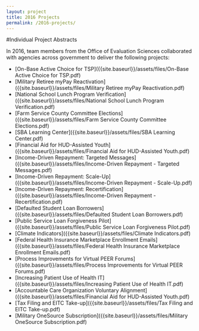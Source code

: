```yaml
---
layout: project
title: 2016 Projects
permalink: /2016-projects/
---
```


#Individual Project Abstracts

In 2016, team members from the Office of Evaluation Sciences collaborated with agencies across government to deliver the following projects: 

- [On-Base Active Choice for TSP]({{site.baseurl}}/assets/files/On-Base Active Choice for TSP.pdf)
- [Military Retiree myPay Reactivation]({{site.baseurl}}/assets/files/Military Retiree myPay Reactivation.pdf) 
- [National School Lunch Program Verification]({{site.baseurl}}/assets/files/National School Lunch Program Verification.pdf)  
- [Farm Service County Committee Elections]({{site.baseurl}}/assets/files/Farm Service County Committee Elections.pdf)  
- [SBA Learning Center]({{site.baseurl}}/assets/files/SBA Learning Center.pdf)  
- [Financial Aid for HUD-Assisted Youth]({{site.baseurl}}/assets/files/Financial Aid for HUD-Assisted Youth.pdf)  
- [Income-Driven Repayment: Targeted Messages]({{site.baseurl}}/assets/files/Income-Driven Repayment - Targeted Messages.pdf) 
- [Income-Driven Repayment: Scale-Up]({{site.baseurl}}/assets/files/Income-Driven Repayment - Scale-Up.pdf) 
- [Income-Driven Repayment: Recertification]({{site.baseurl}}/assets/files/Income-Driven Repayment - Recertification.pdf) 
- [Defaulted Student Loan Borrowers]({{site.baseurl}}/assets/files/Defaulted Student Loan Borrowers.pdf) 
- [Public Service Loan Forgiveness Pilot]({{site.baseurl}}/assets/files/Public Service Loan Forgiveness Pilot.pdf) 
- [Climate Indicators]({{site.baseurl}}/assets/files/Climate Indicators.pdf) 
- [Federal Health Insurance Marketplace Enrollment Emails]({{site.baseurl}}/assets/files/Federal Health Insurance Marketplace Enrollment Emails.pdf) 
- [Process Improvements for Virtual PEER Forums]({{site.baseurl}}/assets/files/Process Improvements for Virtual PEER Forums.pdf) 
- [Increasing Patient Use of Health IT]({{site.baseurl}}/assets/files/Increasing Patient Use of Health IT.pdf) 
- [Accountable Care Organization Voluntary Alignment]({{site.baseurl}}/assets/files/Financial Aid for HUD-Assisted Youth.pdf) 
- [Tax Filing and EITC Take-up]({{site.baseurl}}/assets/files/Tax Filing and EITC Take-up.pdf) 
- [Military OneSource Subscription]({{site.baseurl}}/assets/files/Military OneSource Subscription.pdf)

